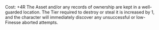 Cost: +4R
The Asset and/or any records of ownership are kept in a well-guarded location. The Tier required to destroy or steal it is increased by 1, and the character will immediately discover any unsuccessful or low-Finesse aborted attempts.